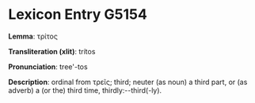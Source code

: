 # Lexicon Entry G5154

**Lemma**: τρίτος

**Transliteration (xlit)**: trítos

**Pronunciation**: tree'-tos

**Description**:
ordinal from τρεῖς; third; neuter (as noun) a third part, or (as adverb) a (or the) third time, thirdly:--third(-ly).
